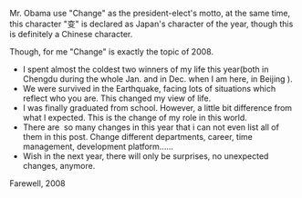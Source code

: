 <html><body><p>Mr. <span class="yshortcuts" id="lw_1229115882_0">Obama use "Change" as </span>the president-elect's motto, at the same time, this character "变" is declared as <span class="yshortcuts" id="lw_1229115882_1">Japan</span>'s character of the year, though this is definitely a Chinese character.</p><p>



</p>Though, for me  "Change" is exactly the topic of 2008.
<ul><li>I spent almost the coldest two winners of my life this year(both in Chengdu during the whole Jan.  and in Dec. when I am here, in Beijing ).
</li><li>We were survived in the Earthquake, facing lots of situations which reflect who you are. This changed my view of life.</li><li>I was finally graduated from school. However,   a little bit difference from what I expected. This is the change of my role in this world.
</li><li>There are  so many changes in this year that i can not even list all of them in this post. Change different departments, career, time management, development platform......</li><li>Wish in the next year, there will only be surprises, no unexpected changes, anymore.</li></ul>Farewell, 2008</body></html>